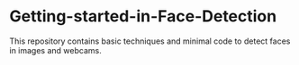 # Getting-started-in-Face-Detection
This repository contains basic techniques and minimal code to detect faces in images and webcams. 
